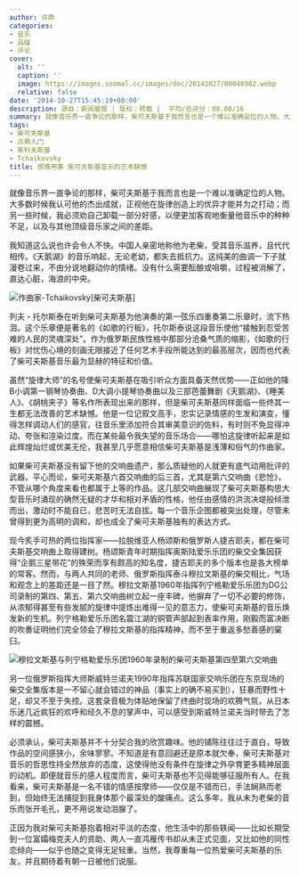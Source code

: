 ```yaml
---
author: 许莽
categories:
- 音乐
- 品碟
- 评论
cover:
  alt: ''
  caption: ''
  image: https://images.soomal.cc/images/doc/20141027/00046982.webp
  relative: false
date: '2014-10-27T15:45:19+08:00'
description: 源自：新闻晨报 | 版权：转载 |  平均/总评分：08.00/16
summary: 就像音乐界一直争论的那样，柴可夫斯基于我而言也是一个难以准确定位的人物。大多数时候我认可他的杰出成就，正视他在旋律创造上的优异才能并为之打动；而另一些时候，我必须劝自己卸载一部分好感，以便更加客观地衡量他音乐中的种种不足，以及与其他顶级音乐家之间的差距……
tags:
- 柴可夫斯基
- 古典入门
- 柴科夫斯基
- Tchaikovsky
title: 感情用事 柴可夫斯基音乐的艺术缺憾
---
```


就像音乐界一直争论的那样，柴可夫斯基于我而言也是一个难以准确定位的人物。大多数时候我认可他的杰出成就，正视他在旋律创造上的优异才能并为之打动；而另一些时候，我必须劝自己卸载一部分好感，以便更加客观地衡量他音乐中的种种不足，以及与其他顶级音乐家之间的差距。

我知道这么说也许会令人不快。中国人亲密地称他为老柴，受其音乐滋养，且代代相传。《天鹅湖》的音乐响起，无论老幼，都失去抵抗力。这纯美的曲调一下子就漫卷过来，不由分说地翻动你的情绪。没有什么需要酝酿或咀嚼，过程被消解了，直达心脏，海浪的中央。

![作曲家-Tchaikovsky[柴可夫斯基]](https://images.soomal.cc/images/doc/20140706/00043885.webp)





列夫・托尔斯泰在听到柴可夫斯基为他演奏的第一弦乐四重奏第二乐章时，流下热泪。这个乐章便是著名的《如歌的行板》，托尔斯泰说这段音乐使他“接触到忍受苦难的人民的灵魂深处”。作为俄罗斯民族性格中那部分沧桑气质的缩影，《如歌的行板》对忧伤心境的刻画无限接近了任何艺术手段所能达到的最高层次，因而也代表了柴可夫斯基音乐最为显赫的特征和价值。

虽然“旋律大师”的名号使柴可夫斯基在吸引听众方面具备天然优势――正如他的降B小调第一钢琴协奏曲、D大调小提琴协奏曲以及三部芭蕾舞剧《天鹅湖》、《睡美人》、《胡桃夹子》等名作所表现出来的那样，但是柴可夫斯基同样面临一些终其一生都无法改善的艺术缺憾。他是一位记叙文高手，忠实记录情感的生发和演变，懂得怎样调动人们的感官，往音乐里添加符合其审美意识的佐料，有时则不免显得冲动、夸张和渲染过度。而在某些最令我失望的音乐场合――哪怕这旋律听起来是如此辉煌灿烂或优美无伦，我甚至几乎愿意相信柴可夫斯基是浅薄和俗气的作曲家。

如果柴可夫斯基没有留下他的交响曲遗产，那么质疑他的人就更有底气动用批评的武器。平心而论，柴可夫斯基六首交响曲的后三首，尤其是第六交响曲《悲怆》，不管从哪个角度来看也都属于上等的作品。这几部交响曲展现了柴可夫斯基构思大型音乐时涌现的确然无疑的才华和相对矛盾的性格，他任由感情的洪流决堤般倾泄而出，激动时不能自已，悲苦时无法自拔。每一个音乐企图都被突出处理，尽管未曾得到更为高明的调和，却也成全了柴可夫斯基独有的表达方式。

现今炙手可热的两位指挥家――拉脱维亚人杨颂斯和俄罗斯人捷吉耶夫，都在柴可夫斯基交响曲上取得建树。杨颂斯青年时期指挥奥斯陆爱乐乐团的柴交全集因获得“企鹅三星带花”的殊荣而享有颇高的知名度，捷吉耶夫的多个版本也是各大榜单的常客。然而，与两人共同的老师、俄罗斯指挥泰斗穆拉文斯基的柴交相比，气场和观念上的差距还是一目了然。穆拉文斯基1960年指挥列宁格勒爱乐乐团为DG公司录制的第四、第五、第六交响曲树立起一座丰碑，他摒弃了一切不必要的修饰，从浓郁得甚至有些发腻的旋律中提炼出难得一见的意志力，使柴可夫斯基的音乐焕发新的生机。列宁格勒爱乐乐团名震江湖的铜管声部起到表率作用，刚毅而富决断的吹奏证明他们完全领会了穆拉文斯基的指挥精神，而不至于重返多愁善感的窠臼。

![穆拉文斯基与列宁格勒爱乐乐团1960年录制的柴可夫斯基第四至第六交响曲](https://images.soomal.cc/images/doc/20141013/00046574.webp)





另一位俄罗斯指挥大师斯威特兰诺夫1990年指挥苏联国家交响乐团在东京现场的柴交全集版本是一不留心就会错过的神品（事实上的确不易买到），狂暴而野性十足，却又不至于失控。这套录音极为体贴地保留了终曲时现场的欢腾气氛，从日本乐迷几近疯狂的欢呼和经久不息的掌声中，可以感受到斯威特兰诺夫当时带去了怎样的震撼。

必须承认，柴可夫斯基并不十分契合我的欣赏趣味。他的铺陈往往过于直白，导致作品的空间感狭小，余味寥寥。不知道是有意回避还是原本就欠奉，柴可夫斯基对音乐的哲思性持全然放弃的态度，这使得他没有条件在旋律之外孕育更多精神层面的动机。即便就音乐的感人程度而言，柴可夫斯基也不见得能够征服所有人。在我看来，柴可夫斯基是一名不错的情感按摩师――仅仅是不错而已，手法娴熟而老到，但始终无法捕捉到我身体那个最深处的酸痛点。这么多年，我从未为老柴的音乐而张开毛孔，更不用说发动泪腺了。

正因为我对柴可夫斯基抱着相对平淡的态度，他生活中的那些轶闻――比如长期受到一位富孀梅克夫人的资助、两人一直鸿雁传书却从未正式见面，又比如他的同性恋倾向――似乎也随之变得无足轻重。当然，我尊重每一位热爱柴可夫斯基的乐友，并且期待着有朝一日被他们说服。